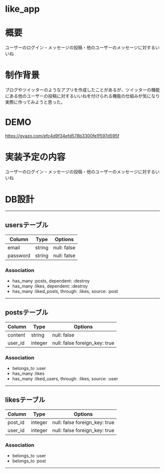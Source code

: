 # like_app
# 概要
ユーザーのログイン・メッセージの投稿・他のユーザーのメッセージに対するいいね
# 制作背景
ブログやツイッターのようなアプリを作成したことがあるが、ツイッターの機能にある他のユーザーの投稿に対するいいねを付けられる機能の仕組みが気になり実際に作ってみようと思った。
# DEMO
https://gyazo.com/efc4d9f34efd578b3300fe1f597d595f
# 実装予定の内容
ユーザーのログイン・メッセージの投稿・他のユーザーのメッセージに対するいいね
# DB設計

------------------------------------
## usersテーブル

|Column|Type|Options|
|------|----|-------|
|email|string|null: false|
|password|string|null: false|

### Association

- has_many :posts, dependent: :destroy
- has_many :likes, dependent: :destroy
- has_many :liked_posts, through: :likes, source: :post

------------------------------------
## postsテーブル

|Column|Type|Options|
|------|----|-------|
|content|string|null: false|
|user_id|integer|null: false foreign_key: true|

### Association

- belongs_to :user
- has_many :likes
- has_many :liked_users, through: :likes, source: :user

------------------------------------
## likesテーブル

|Column|Type|Options|
|------|----|-------|
|post_id|integer|null: false foreign_key: true|
|user_id|integer|null: false foreign_key: true|

### Association

- belongs_to :user
- belongs_to :post

------------------------------------